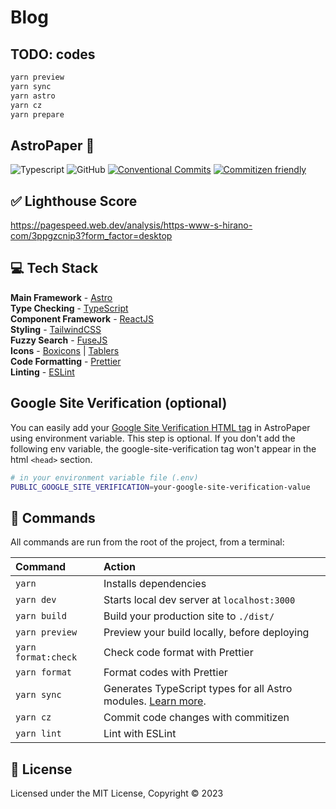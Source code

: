 # Blog

## TODO: codes

```bash
yarn preview
yarn sync
yarn astro
yarn cz
yarn prepare
```

## AstroPaper 📄

![Typescript](https://img.shields.io/badge/TypeScript-007ACC?style=for-the-badge&logo=typescript&logoColor=white)
![GitHub](https://img.shields.io/github/license/satnaing/astro-paper?color=%232F3741&style=for-the-badge)
[![Conventional Commits](https://img.shields.io/badge/Conventional%20Commits-1.0.0-%23FE5196?logo=conventionalcommits&logoColor=white&style=for-the-badge)](https://conventionalcommits.org)
[![Commitizen friendly](https://img.shields.io/badge/commitizen-friendly-brightgreen.svg?style=for-the-badge)](http://commitizen.github.io/cz-cli/)

## ✅ Lighthouse Score

https://pagespeed.web.dev/analysis/https-www-s-hirano-com/3ppgzcnip3?form_factor=desktop

## 💻 Tech Stack

**Main Framework** - [Astro](https://astro.build/)  
**Type Checking** - [TypeScript](https://www.typescriptlang.org/)  
**Component Framework** - [ReactJS](https://reactjs.org/)  
**Styling** - [TailwindCSS](https://tailwindcss.com/)  
**Fuzzy Search** - [FuseJS](https://fusejs.io/)  
**Icons** - [Boxicons](https://boxicons.com/) | [Tablers](https://tabler-icons.io/)  
**Code Formatting** - [Prettier](https://prettier.io/)  
**Linting** - [ESLint](https://eslint.org)

## Google Site Verification (optional)

You can easily add your [Google Site Verification HTML tag](https://support.google.com/webmasters/answer/9008080#meta_tag_verification&zippy=%2Chtml-tag) in AstroPaper using environment variable. This step is optional. If you don't add the following env variable, the google-site-verification tag won't appear in the html `<head>` section.

```bash
# in your environment variable file (.env)
PUBLIC_GOOGLE_SITE_VERIFICATION=your-google-site-verification-value
```

## 🧞 Commands

All commands are run from the root of the project, from a terminal:

| Command             | Action                                                                                                                           |
| :------------------ | :------------------------------------------------------------------------------------------------------------------------------- |
| `yarn`              | Installs dependencies                                                                                                            |
| `yarn dev`          | Starts local dev server at `localhost:3000`                                                                                      |
| `yarn build`        | Build your production site to `./dist/`                                                                                          |
| `yarn preview`      | Preview your build locally, before deploying                                                                                     |
| `yarn format:check` | Check code format with Prettier                                                                                                  |
| `yarn format`       | Format codes with Prettier                                                                                                       |
| `yarn sync`         | Generates TypeScript types for all Astro modules. [Learn more](https://docs.astro.build/en/reference/cli-reference/#astro-sync). |
| `yarn cz`           | Commit code changes with commitizen                                                                                              |
| `yarn lint`         | Lint with ESLint                                                                                                                 |

## 📜 License

Licensed under the MIT License, Copyright © 2023
